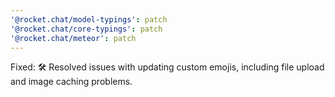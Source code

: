 ```yaml
---
'@rocket.chat/model-typings': patch
'@rocket.chat/core-typings': patch
'@rocket.chat/meteor': patch
---
```


Fixed: 🛠️ Resolved issues with updating custom emojis, including file upload and image caching problems.

